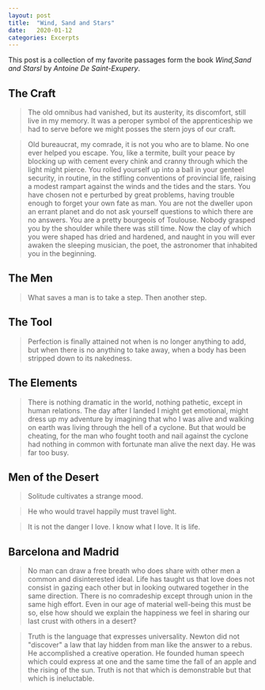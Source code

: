 ```yaml
---
layout: post
title:  "Wind, Sand and Stars"
date:   2020-01-12
categories: Excerpts
---
```

This post is a collection of my favorite passages form the book *Wind,Sand and Starsl* by *Antoine De Saint-Exupery*.

## The Craft
> The old omnibus had vanished, but its austerity, its discomfort, still live in my memory. It was a peroper symbol of the apprenticeship we had to serve before we might posses the stern joys of our craft.

> Old bureaucrat, my comrade, it is not you who are to blame. No one ever helped you escape. You, like a termite, built your peace by blocking up with cement every chink and cranny through which the light might pierce. You rolled yourself up into a ball in your genteel security, in routine, in the stifling conventions of provincial life, raising a modest rampart against the winds and the tides and the stars. You have chosen not e perturbed by great problems, having trouble enough to forget your own fate as man. You are not the dweller upon an errant planet and do not ask yourself questions to which there are no answers. You are a pretty bourgeois of Toulouse. Nobody grasped you by the shoulder while there was still time. Now the clay of which you were shaped has dried and hardened, and naught in you will ever awaken the sleeping musician, the poet, the astronomer that inhabited you in the beginning.

## The Men

> What saves a man is to take a step. Then another step.

## The Tool

> Perfection is finally attained not when is no longer anything to add, but when there is no anything to take away, when a body has been stripped down to its nakedness.

## The Elements

> There is nothing dramatic in the world, nothing pathetic, except in human relations. The day after I landed I might get emotional, might dress up my adventure by imagining that who I was alive and walking on earth was living through the hell of a cyclone. But that would be cheating, for the man who fought tooth and nail against the cyclone had nothing in common with fortunate man alive the next day. He was far too busy.

## Men of the Desert

> Solitude cultivates a strange mood.

> He who would travel happily must travel light. 

> It is not the danger I love. I know what I love. It is life.

## Barcelona and Madrid

> No man can draw a free breath who does share with other men a common and disinterested ideal. Life has taught us that love does not consist in gazing each other but in looking outwared together in the same direction. There is no comradeship except through union in the same high effort. Even in our age of material well-being this must be so, else how should we explain the happiness we feel in sharing our last crust with others in a desert?

> Truth is the language that expresses universality. Newton did not "discover" a law that lay hidden from man like the answer to a rebus. He accomplished a creative operation. He founded human speech which could express at one and the same time the fall of an apple and the rising of the sun. Truth is not that which is demonstrable but that which is ineluctable.
